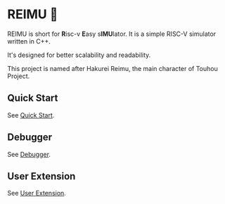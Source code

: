 # REIMU 🎀

REIMU is short for **R**isc-v **E**asy s**IMU**lator. It is a simple RISC-V simulator written in C++.

It's designed for better scalability and readability.

This project is named after Hakurei Reimu, the main character of Touhou Project.

## Quick Start

See [Quick Start](docs/manual.md#Quickest-start).

## Debugger

See [Debugger](docs/debugger.md).

## User Extension

See [User Extension](docs/extension.md).
